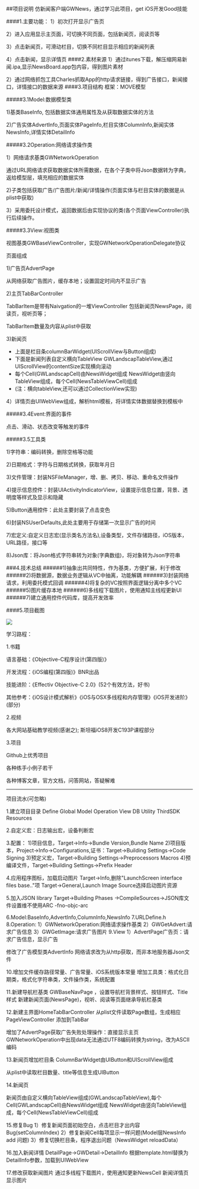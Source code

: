 ##项目说明
仿新闻客户端GWNews，通过学习此项目，get iOS开发Good技能

####1.主要功能：
1）初次打开显示广告页

2）进入应用显示主页面，可切换不同页面，包括新闻页，阅读页等

3）点击新闻页，可滑动栏目，切换不同栏目显示相应的新闻列表

4）点击新闻，显示详情页
####2.素材来源
1）通过itunes下载，解压缩网易新闻.ipa,显示NewsBoard.app包内容，得到图片素材

2）通过网络抓包工具Charles抓取App的http请求链接，得到广告接口，新闻接口，详情接口的数据来源
####3.项目结构
框架：MOVE模型

#####3.1Model:数据模型类

1)基类BaseInfo, 包括数据实体通用属性及从获取数据实体的方法

2)广告实体AdvertInfo,页面实体PageInfo,栏目实体ColumnInfo,新闻实体NewsInfo,详情实体DetailInfo

#####3.2Operation:网络请求操作类

1）网络请求基类GWNetworkOperation

通过URL网络请求获取数据实体所需数据，在各个子类中将Json数据转为字典，返给模型层，填充相应的数据实体

2)子类包括获取广告/广告图片/新闻/详情操作(页面实体与栏目实体的数据是从plist中获取)

3）采用委托设计模式，返回数据后由实现协议的类(各个页面ViewController)执行后续操作。

#####3.3View:视图类

视图基类GWBaseViewController，实现GWNetworkOperationDelegate协议

页面组成

1)广告页AdvertPage

从网络获取广告图片，缓存本地；设置固定时间内不显示广告

2)主页TabBarController

TabBarItem是带有Naivgation的一堆ViewController
包括新闻页NewsPage，阅读页，视听页等；

TabBarItem数量及内容从plist中获取

3)新闻页

- 上面是栏目条columnBarWidget(UIScrollView与Button组成)
- 下面是新闻列表自定义横向TableView
GWLandscapTableView,通过UIScrollView的contentSize实现横向滚动
- 每个Cell(GWLandscapCell)由NewsWidget组成
NewsWidget由竖向TableView组成，每个Cell(NewsTableViewCell)组成
- (注：横向tableView,还可以通过CollectionView实现)

4）详情页由UIWebView组成，解析html模板，将详情实体数据替换到模板中

#####3.4Event:界面的事件

点击、滑动、状态改变等触发的事件

#####3.5工具类

1)字符串：编码转换，删除空格等功能

2)日期格式：字符与日期格式转换，获取年月日

3)文件管理：封装NSFileManager，增、删、拷贝、移动、重命名文件操作

4)提示信息控件：封装UIActivityIndicatorView，设置提示信息位置，背景、透明度等样式及显示和隐藏

5)Button通用控件：此处主要封装了点击变色

6)封装NSUserDefaults,此处主要用于存储第一次显示广告的时间

7)宏定义:自定义日志宏(显示类名方法名),设备类型，文件存储路径，iOS版本，URL路径，接口等

8)Json库：将Json格式字符串转为对象(字典数组)，将对象转为Json字符串


###4.技术总结
######1)抽象出共同特性，作为基类，方便扩展，利于修改
######2)将数据源，数据业务逻辑从VC中抽离，功能解耦
######3)封装网络请求，利用委托模式回调
######4)将复杂的VC按照界面逻辑分离中多个VC
######5)图片缓存本地
######6)多线程下载图片，使用通知主线程更新UI
######7)建立通用控件代码库，提高开发效率


####5.项目截图

![](https://github.com/VivyGuo/GWNews/raw/master/Screenshot/NewsReader.gif)




学习路程：

1.书籍

语言基础：《Objective-C程序设计(第四版)》

开发流程：《iOS编程(第四版)》BNR出品

技能进阶：《Effectiv Objective-C 2.0》(52个有效方法，好书)

其他参考：《iOS设计模式解析》《iOS与OSX多线程和内存管理》《iOS开发进阶》(部分)

2.视频 

各大网站基础教学视频(感谢之);
斯坦福iOS8开发C193P课程部分

3.项目

Github上优秀项目

各种练手小例子若干

各种博客文章，官方文档，问答网站，答疑解难

---

项目流水(可忽略)

1.建立项目目录
Define Global
Model Operation View
DB Utility ThirdSDK Resources 

2.自定义宏：日志输出宏，设备判断宏

3.配置：
1)项目信息，Target->Info->Bundle Version,Bundle Name
2)项目版本，Project->Info->Configurations,证书：Target->Building Settings->Code Signing
3)预定义宏，Target->Building Settings->Preprocessors Macros
4)预编译文件，Target->Building Settings->Prefix Header

4.应用程序图标，加载启动图片
Target->Info,删除"LaunchScreen interface files base.."项
Target->General,Launch Image Source选择启动图片资源

5.加入JSON library
Target->Building Phases ->CompileSources->JSON库文件设置维不使用ARC -fno-objc-arc

6.Model:BaseInfo,AdvertInfo,ColumnInfo,NewsInfo
7.URLDefine.h
8.Operation:
1）GWNetworkOperation:网络请求操作基类
2）GWGetAdvert:请求广告信息
3）GWGetImage:请求广告图片
9.View
1）AdvertPage广告页：请求广告信息，显示广告

修改了广告模型类AdvertInfo
网络请求改为从http获取，而非本地服务器Json文件

10.增加文件缓存路径常量、广告常量、iOS系统版本常量
增加工具类：格式化日期类，格式化字符串类，文件操作类，系统配置

11.新建导航栏基类 GWBaseNavPage ，设置导航栏背景样式、按钮样式、Title样式
新建新闻页面(NewsPage)，视听、阅读等页面继承导航栏基类

12.新建主界面HomeTabBarController
从plist文件读取Page数组，生成相应PageViewController 添加到TabBar

增加了AdvertPage获取广告失败处理操作：直接显示主页
GWNetworkOperation中出现data无法通过UTF8编码转换为string，改为ASCII编码

13.新闻页增加栏目条
ColumnBarWidget由UIButton和UIScrollView组成

从plist中读取栏目数量、title等信息生成UIButton

14.新闻页

新闻页由自定义横向TableView组成(GWLandscapTableView),每个Cell(GWLandscapCell)由NewsWidget组成
NewsWidget由竖向TableView组成，每个Cell(NewsTableViewCell)组成

15.修复Bug
1）修复新闻页面初始空白，点击栏目才出内容Bug(setColumnIndex)
2）修复新闻Cell每项显示一样问题(Model层NewsInfo add 问题)
3）修复切换栏目条，程序退出问题（NewsWidget reloadData）

16.加入新闻详情
DetailPage->GWDetail->DetailInfo
根据template.html替换为DetailInfo参数，加载到UIWebView

17.修改获取新闻图片
通过多线程下载图片，使用通知更新NewsCell
新闻详情页显示图片











